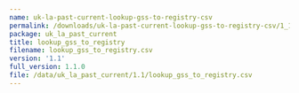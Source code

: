 ```yaml
---
name: uk-la-past-current-lookup-gss-to-registry-csv
permalink: /downloads/uk-la-past-current-lookup-gss-to-registry-csv/1_1
package: uk_la_past_current
title: lookup_gss_to_registry
filename: lookup_gss_to_registry.csv
version: '1.1'
full_version: 1.1.0
file: /data/uk_la_past_current/1.1/lookup_gss_to_registry.csv
---
```


